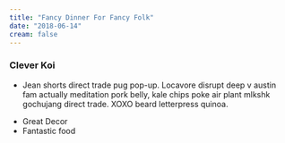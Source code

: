 ```yaml
---
title: "Fancy Dinner For Fancy Folk"
date: "2018-06-14"
cream: false
---
```


### Clever Koi

* Jean shorts direct trade pug pop-up. Locavore disrupt deep v austin fam actually meditation pork belly, kale chips poke air plant mlkshk gochujang direct trade. XOXO beard letterpress quinoa.

<!-- end -->

* Great Decor
* Fantastic food

